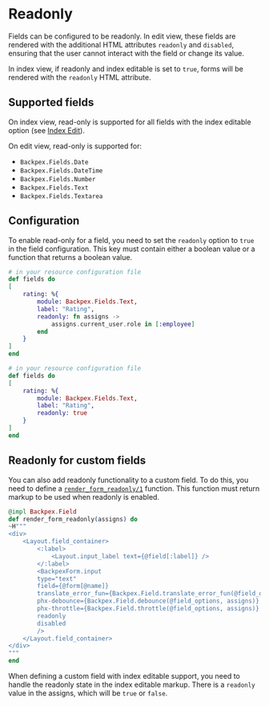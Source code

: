 # Readonly

Fields can be configured to be readonly. In edit view, these fields are rendered with the additional HTML attributes `readonly` and `disabled`, ensuring that the user cannot interact with the field or change its value.

In index view, if readonly and index editable is set to `true`, forms will be rendered with the `readonly` HTML attribute.

## Supported fields

On index view, read-only is supported for all fields with the index editable option (see [Index Edit](index-edit.md)).

On edit view, read-only is supported for:
- `Backpex.Fields.Date`
- `Backpex.Fields.DateTime`
- `Backpex.Fields.Number`
- `Backpex.Fields.Text`
- `Backpex.Fields.Textarea`

## Configuration

To enable read-only for a field, you need to set the `readonly` option to `true` in the field configuration. This key must contain either a boolean value or a function that returns a boolean value.

```elixir
# in your resource configuration file
def fields do
[
    rating: %{
        module: Backpex.Fields.Text,
        label: "Rating",
        readonly: fn assigns ->
            assigns.current_user.role in [:employee]
        end
    }
]
end
```

```elixir
# in your resource configuration file
def fields do
[
    rating: %{
        module: Backpex.Fields.Text,
        label: "Rating",
        readonly: true
    }
]
end
```

## Readonly for custom fields

You can also add readonly functionality to a custom field. To do this, you need to define a [`render_form_readonly/1`](Backpex.Field.html#c:render_form_readonly/1) function. This function must return markup to be used when readonly is enabled.

```elixir
@impl Backpex.Field
def render_form_readonly(assigns) do
~H"""
<div>
    <Layout.field_container>
        <:label>
            <Layout.input_label text={@field[:label]} />
        </:label>
        <BackpexForm.input
        type="text"
        field={@form[@name]}
        translate_error_fun={Backpex.Field.translate_error_fun(@field_options, assigns)}
        phx-debounce={Backpex.Field.debounce(@field_options, assigns)}
        phx-throttle={Backpex.Field.throttle(@field_options, assigns)}
        readonly
        disabled
        />
    </Layout.field_container>
</div>
"""
end
```

When defining a custom field with index editable support, you need to handle the readonly state in the index editable markup. There is a `readonly` value in the assigns, which will be `true` or `false`.
